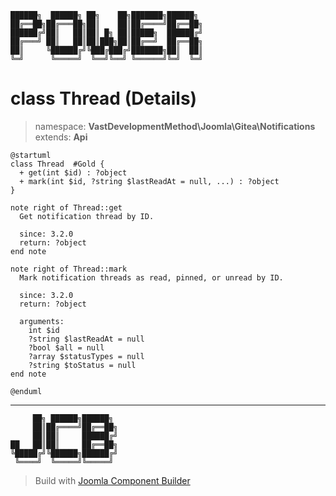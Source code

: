 ```
██████╗  ██████╗ ██╗    ██╗███████╗██████╗
██╔══██╗██╔═══██╗██║    ██║██╔════╝██╔══██╗
██████╔╝██║   ██║██║ █╗ ██║█████╗  ██████╔╝
██╔═══╝ ██║   ██║██║███╗██║██╔══╝  ██╔══██╗
██║     ╚██████╔╝╚███╔███╔╝███████╗██║  ██║
╚═╝      ╚═════╝  ╚══╝╚══╝ ╚══════╝╚═╝  ╚═╝
```
# class Thread (Details)
> namespace: **VastDevelopmentMethod\Joomla\Gitea\Notifications**
> extends: **Api**
```uml
@startuml
class Thread  #Gold {
  + get(int $id) : ?object
  + mark(int $id, ?string $lastReadAt = null, ...) : ?object
}

note right of Thread::get
  Get notification thread by ID.

  since: 3.2.0
  return: ?object
end note

note right of Thread::mark
  Mark notification threads as read, pinned, or unread by ID.

  since: 3.2.0
  return: ?object
  
  arguments:
    int $id
    ?string $lastReadAt = null
    ?bool $all = null
    ?array $statusTypes = null
    ?string $toStatus = null
end note
 
@enduml
```

---
```
     ██╗ ██████╗██████╗
     ██║██╔════╝██╔══██╗
     ██║██║     ██████╔╝
██   ██║██║     ██╔══██╗
╚█████╔╝╚██████╗██████╔╝
 ╚════╝  ╚═════╝╚═════╝
```
> Build with [Joomla Component Builder](https://git.vdm.dev/joomla/Component-Builder)

